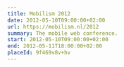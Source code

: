 ```yaml
---
title: Mobilism 2012
date: 2012-05-10T09:00:00+02:00
url: https://mobilism.nl/2012
summary: The mobile web conference.
start: 2012-05-10T09:00:00+02:00
end: 2012-05-11T18:00:00+02:00
placeId: 9f469v8v+hv
---
```

